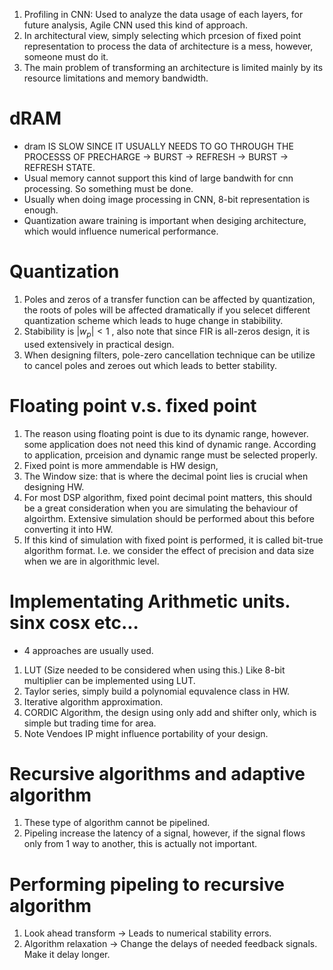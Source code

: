 1. Profiling in CNN: Used to analyze the data usage of each layers, for future analysis, Agile CNN used this kind of approach.
2. In architectural view, simply selecting which prcesion of fixed point representation to process the data of architecture is a mess, however, someone must do it.
3. The main problem of transforming an architecture is limited mainly by its resource limitations and memory bandwidth.
# dRAM
-  dram IS SLOW SINCE IT USUALLY NEEDS TO GO THROUGH THE PROCESSS OF PRECHARGE -> BURST -> REFRESH -> BURST -> REFRESH STATE.
-  Usual memory cannot support this kind of large bandwith for cnn processing. So something must be done.
-  Usually when doing image processing in CNN, 8-bit representation is enough.
-  Quantization aware training is important when desiging architecture, which would influence numerical performance.

# Quantization
1. Poles and zeros of a transfer function can be affected by quantization, the roots of poles will be affected dramatically if you selecet different quantization scheme which leads to huge change in stabibility.
2. Stabibility is $|w_p|<1$ , also note that since FIR is all-zeros design, it is used extensively in practical design.
3. When designing filters, pole-zero cancellation technique can be utilize to cancel poles and zeroes out which leads to better stability.

# Floating point v.s. fixed point
1. The reason using floating point is due to its dynamic range, however. some application does not need this kind of dynamic range. According to application, prceision and dynamic range must be selected properly.
2. Fixed point is more ammendable is HW design,
3. The Window size: that is where the decimal point lies is crucial when designing HW.
4. For most DSP algorithm, fixed point decimal point matters, this should be a great consideration when you are simulating the behaviour of algoirthm. Extensive simulation should be performed about this before converting it into HW.
5. If this kind of simulation with fixed point is performed, it is called bit-true algorithm format. I.e. we consider the effect of precision and data size when we are in algorithmic level.

# Implementating Arithmetic units. sinx cosx etc...
- 4 approaches are usually used.
1. LUT (Size needed to be considered when using this.) Like 8-bit multiplier can be implemented using LUT.
2. Taylor series, simply build a polynomial equvalence class in HW.
3. Iterative algorithm approximation.
4. CORDIC Algorithm, the design using only add and shifter only, which is simple but trading time for area.
5. Note Vendoes IP might influence portability of your design.

# Recursive algorithms and adaptive algorithm
1. These type of algorithm cannot be pipelined.
2. Pipeling increase the latency of a signal, however, if the signal flows only from 1 way to another, this is actually not important.

# Performing pipeling to recursive algorithm
1. Look ahead transform -> Leads to numerical stability errors.
2. Algorithm relaxation -> Change the delays of needed feedback signals. Make it delay longer.